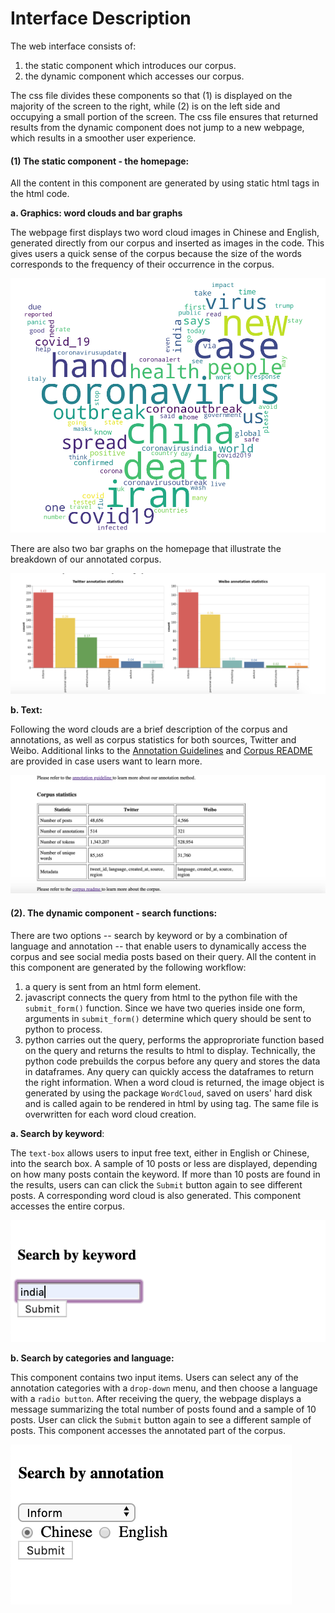 # Interface Description

The web interface consists of: 

1. the static component which introduces our corpus.
2. the dynamic component which accesses our corpus. 

The css file divides these components so that (1) is displayed on the majority of the screen to the right, while (2) is on the left side and occupying a small portion of the screen. The css file ensures that returned results from the dynamic component does not jump to a new webpage, which results in a smoother user experience. 

#### (1) The static component - the homepage:

All the content in this component are generated by using static html tags in the html code.

**a. Graphics: word clouds and bar graphs**

The webpage first displays two word cloud images in Chinese and English, generated directly from our corpus and inserted as images in the code. This gives users a quick sense of the corpus because the size of the words corresponds to the frequency of their occurrence in the corpus.  

![](https://raw.githubusercontent.com/moolieloo/Social_media_corpus_on_COVID_19/master/Image/wc_en.png)

There are also two bar graphs on the homepage that illustrate the breakdown of our annotated corpus.

![](https://raw.githubusercontent.com/moolieloo/Social_media_corpus_on_COVID_19/master/Image/barchart.png)

**b. Text:**

Following the word clouds are a brief description of the corpus and annotations, as well as corpus statistics for both sources, Twitter and Weibo. Additional links to the [Annotation Guidelines](https://github.com/moolieloo/Social_media_corpus_on_COVID_19/blob/master/Corpus/Annotation_Guidelines.md) and [Corpus README](https://github.com/moolieloo/Social_media_corpus_on_COVID_19/blob/master/Corpus/README.md) are provided in case users want to learn more.

![](https://raw.githubusercontent.com/moolieloo/Social_media_corpus_on_COVID_19/master/Image/corpus_desc2.png)

#### (2). The dynamic component - search functions:

There are two options -- search by keyword or by a combination of language and annotation -- that enable users to dynamically access the corpus and see social media posts based on their query. All the content in this component are generated by the following workflow: 

1. a query is sent from an html form element.
2. javascript connects the query from html to the python file with the `submit_form()` function. Since we have two queries inside one form, arguments in `submit_form()` determine which query should be sent to python to process. 
3. python carries out the query, performs the approproriate function based on the query and returns the results to html to display. Technically, the python code prebuilds the corpus before any query and stores the data in dataframes. Any query can quickly access the dataframes to return the right information. When a word cloud is returned, the image object is generated by using the package `WordCloud`, saved on users' hard disk and is called again to be rendered in html by using </img> tag. The same file is overwritten for each word cloud creation.

**a. Search by keyword**:

The `text-box` allows users to input free text, either in English or Chinese, into the search box. A sample of 10 posts or less are displayed, depending on how many posts contain the keyword. If more than 10 posts are found in the results, users can can click the `Submit` button again to see different posts. A corresponding word cloud is also generated. This component accesses the entire corpus.

![](https://raw.githubusercontent.com/moolieloo/Social_media_corpus_on_COVID_19/master/Image/keyword_demo.png)

**b. Search by categories and language:**

This component contains two input items. Users can select any of the annotation categories with a `drop-down` menu, and then choose a language with a `radio button`. After receiving the query, the webpage displays a message summarizing the total number of posts found and a sample of 10 posts. User can click the `Submit` button again to see a different sample of posts. This component accesses the annotated part of the corpus.

![](https://raw.githubusercontent.com/moolieloo/Social_media_corpus_on_COVID_19/master/Image/dropdown_demo.png)

